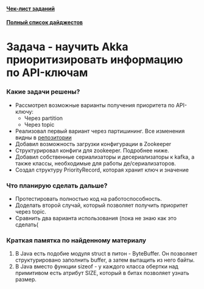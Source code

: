 #### [Чек-лист заданий](https://daniel55411.github.io/2018/04/29/check-list/)
#### [Полный список дайджестов](https://daniel55411.github.io/2018/04/29/table-of-contents/)

# Задача - научить Akka приоритизировать информацию по API-ключам

### Какие задачи решены?
- Рассмотрел возможные варианты получения приоритета по API-ключу:
  - Через partition 
  - Через topic
- Реализовал первый вариант через партишининг. Все изменения видны в [репозитории](https://github.com/daniel55411/test-akka-with-kafka)
- Добавил возможность загрузки конфигурации в Zookeeper
- Структурировал конфиги для zookeeper. Подробнее ниже.
- Добавил собственные сериализаторы и десериализаторы к kafka, а также классы, необходимые для работы де/сериализаторов.
- Создал структуру PriorityRecord, которая хранит ключ и значение
  
### Что планирую сделать дальше?
- Протестировать полностью код на работоспособность.
- Доделать второй случай, который позволяет получить приоритет через topic.
- Сравнить два варианта использования (пока не знаю как это сделать(

### Краткая памятка по найденному материалу
1. В Java есть подобие модуля struct в питон - ByteBuffer. Он позволяет структурировано заполнить buffer, а затем вытащить из него байты.
2. В Java вместо функции sizeof - у каждого класса обертки над примитивом есть атрибут SIZE, который в битах позволяет узнать размер.
